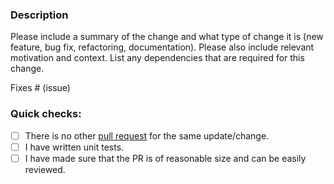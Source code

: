 ### Description

Please include a summary of the change and what type of change it is (new feature, bug fix, refactoring, documentation).
Please also include relevant motivation and context.
List any dependencies that are required for this change.

Fixes # (issue)

### Quick checks:

- [ ] There is no other [pull request](https://github.com/conduitio-labs/conduit-connector-rabbitmq/pulls) for the same update/change.
- [ ] I have written unit tests.
- [ ] I have made sure that the PR is of reasonable size and can be easily reviewed.
